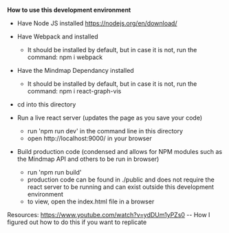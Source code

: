 **How to use this development environment**

- Have Node JS installed
https://nodejs.org/en/download/

- Have Webpack and installed
  - It should be installed by default, but in case it is not, run the command: npm i webpack

- Have the Mindmap Dependancy installed
  - It should be installed by default, but in case it is not, run the command: npm i react-graph-vis

- cd into this directory

- Run a live react server (updates the page as you save your code)
    - run 'npm run dev' in the command line in this directory
    - open http://localhost:9000/ in your browser

- Build production code (condensed and allows for NPM modules such as the Mindmap API and others
  to be run in browser)
    - run 'npm run build'
    - production code can be found in ./public and does not require the react server to be running
        and can exist outside this development environment
    - to view, open the index.html file in a browser


Resources:
https://www.youtube.com/watch?v=ydDUm1yPZs0  -- How I figured out how to do this if you want to replicate
